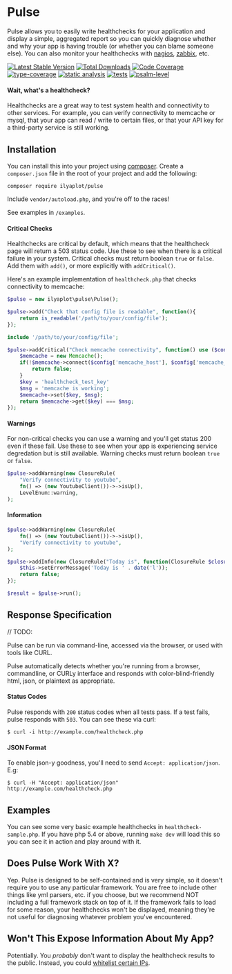 # Pulse

Pulse allows you to easily write healthchecks for your application and display a simple, aggregated report so you can quickly diagnose whether and why your app is having trouble (or whether you can blame someone else). You can also monitor your healthchecks with [nagios](http://www.nagios.org/), [zabbix](http://www.zabbix.com/), etc.

[![Latest Stable Version](https://poser.pugx.org/yiisoft/validator/v/stable.png)](https://packagist.org/packages/ilyaplot/pulse)
[![Total Downloads](https://poser.pugx.org/ilyaplot/pulse/downloads.png)](https://packagist.org/packages/ilyaplot/pulse)
[![Code Coverage](https://codecov.io/gh/ilyaplot/pulse/branch/master/graph/badge.svg)](https://codecov.io/gh/ilyaplot/pulse)
[![type-coverage](https://shepherd.dev/github/ilyaplot/pulse/coverage.svg)](https://shepherd.dev/github/ilyaplot/pulse)
[![static analysis](https://github.com/ilyaplot/pulse/workflows/static%20analysis/badge.svg)](https://github.com/ilyaplot/pulse/actions?query=workflow%3A%22static+analysis%22)
[![tests](https://github.com/ilyaplot/pulse/workflows/tests/badge.svg)](https://github.com/ilyaplot/pulse/actions?query=workflow%3A%22tests%22)
[![psalm-level](https://shepherd.dev/github/ilyaplot/pulse/level.svg)](https://shepherd.dev/github/ilyaplot/pulse)

#### Wait, what's a healthcheck?

Healthchecks are a great way to test system health and connectivity to other services. For example, you can verify connectivity to memcache or mysql, that your app can read / write to certain files, or that your API key for a third-party service is still working.

## Installation

You can install this into your project using [composer](http://getcomposer.org/doc/00-intro.md#installation-nix). Create a `composer.json` file in the root of your project and add the following:

```
composer require ilyaplot/pulse
```

Include `vendor/autoload.php`, and you're off to the races!

See examples in `/examples`.

#### Critical Checks

Healthchecks are critical by default, which means that the healthcheck page will return a 503 status code. Use these to see when there is a critical failure in your system. Critical checks must return boolean `true` or `false`. Add them with `add()`, or more explicitly with `addCritical()`.

Here's an example implementation of `healthcheck.php` that checks connectivity to memcache:

```php
$pulse = new ilyaplot\pulse\Pulse();

$pulse->add("Check that config file is readable", function(){
	return is_readable('/path/to/your/config/file');
});

include '/path/to/your/config/file';

$pulse->addCritical("Check memcache connectivity", function() use ($config) {
	$memcache = new Memcache();
	if(!$memcache->connect($config['memcache_host'], $config['memcache_port'])){
		return false;
	}
	$key = 'healthcheck_test_key'
	$msg = 'memcache is working';
	$memcache->set($key, $msg);
	return $memcache->get($key) === $msg;
});
```

#### Warnings

For non-critical checks you can use a warning and you'll get status 200 even if these fail. Use these to see when your app is experiencing service degredation but is still available. Warning checks must return boolean `true` or `false`.

```php
$pulse->addWarning(new ClosureRule(
    "Verify connectivity to youtube", 
    fn() => (new YoutubeClient())->->isUp(),
    LevelEnum::warning,
);
```

#### Information

```php
$pulse->addWarning(new ClosureRule(
    fn() => (new YoutubeClient())->->isUp(),
    "Verify connectivity to youtube", 
);

$pulse->addInfo(new ClosureRule("Today is", function(ClosureRule $closureRule) {
    $this->setErrorMessage('Today is ' . date('l'));
	return false;
});

$result = $pulse->run();
```

## Response Specification

// TODO:

Pulse can be run via command-line, accessed via the browser, or used with tools like CURL.

Pulse automatically detects whether you're running from a browser, commandline, or CURLy interface and responds with color-blind-friendly html, json, or plaintext as appropriate.

#### Status Codes

Pulse responds with `200` status codes when all tests pass. If a test fails, pulse responds with `503`. You can see these via curl:

	$ curl -i http://example.com/healthcheck.php

#### JSON Format

To enable json-y goodness, you'll need to send `Accept: application/json`. E.g:

	$ curl -H "Accept: application/json" http://example.com/healthcheck.php

## Examples

You can see some very basic example healthchecks in `healthcheck-sample.php`. If you have php 5.4 or above, running `make dev` will load this so you can see it in action and play around with it.

## Does Pulse Work With X?

Yep. Pulse is designed to be self-contained and is very simple, so it doesn't require you to use any particular framework. You are free to include other things like yml parsers, etc. if you choose, but we recommend NOT including a full framework stack on top of it. If the framework fails to load for some reason, your healthchecks won't be displayed, meaning they're not useful for diagnosing whatever problem you've encountered.

## Won't This Expose Information About My App?

Potentially. You *probably* don't want to display the healthcheck results to the public. Instead, you could [whitelist certain IPs](http://httpd.apache.org/docs/2.2/howto/access.html).
